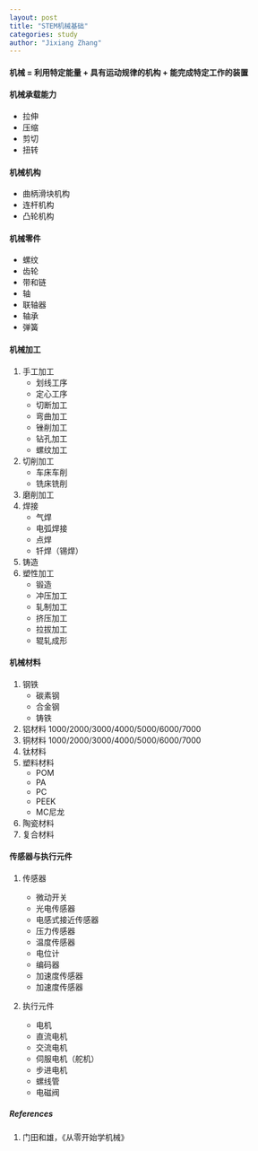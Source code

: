 ```yaml
---
layout: post
title: "STEM机械基础"
categories: study
author: "Jixiang Zhang"
---
```


#### 机械 = 利用特定**能量** + 具有运动规律的**机构** + 能完成**特定工作**的装置

#### 机械承载能力

- 拉伸
- 压缩
- 剪切
- 扭转

#### 机械机构

- 曲柄滑块机构
- 连杆机构
- 凸轮机构

#### 机械零件

- 螺纹
- 齿轮
- 带和链
- 轴
- 联轴器
- 轴承
- 弹簧

#### 机械加工

1. 手工加工
   - 划线工序
   - 定心工序
   - 切断加工
   - 弯曲加工
   - 锉削加工
   - 钻孔加工
   - 螺纹加工
2. 切削加工
   - 车床车削
   - 铣床铣削
3. 磨削加工
4. 焊接
   - 气焊
   - 电弧焊接
   - 点焊
   - 钎焊（锡焊）
5. 铸造
6. 塑性加工
   - 锻造
   - 冲压加工
   - 轧制加工
   - 挤压加工
   - 拉拔加工
   - 辊轧成形

#### 机械材料

1. 钢铁
   - 碳素钢
   - 合金钢
   - 铸铁
2. 铝材料 1000/2000/3000/4000/5000/6000/7000
3. 铜材料 1000/2000/3000/4000/5000/6000/7000
4. 钛材料
5. 塑料材料
   - POM
   - PA
   - PC
   - PEEK
   - MC尼龙
6. 陶瓷材料
7. 复合材料

#### 传感器与执行元件

1. 传感器

   - 微动开关
   - 光电传感器
   - 电感式接近传感器
   - 压力传感器
   - 温度传感器
   - 电位计
   - 编码器
   - 加速度传感器
   - 加速度传感器

2. 执行元件

   - 电机
   - 直流电机
   - 交流电机
   - 伺服电机（舵机）
   - 步进电机
   - 螺线管
   - 电磁阀

##### References

1. 门田和雄，《从零开始学机械》

